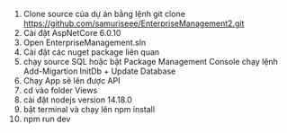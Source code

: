1. Clone source của dự án bằng lệnh git clone https://github.com/samuriseee/EnterpriseManagement2.git
2. Cài đặt AspNetCore 6.0.10
3. Open EnterpriseManagement.sln
4. Cài đặt các nuget package liên quan
5. chạy source SQL hoặc bật Package Management Console chạy lệnh Add-Migartion InitDb + Update Database
6. Chạy App sẽ lên được API
7. cd vào folder Views
8. cài đặt nodejs version 14.18.0
9. bật terminal và chạy lên npm install
10. npm run dev
